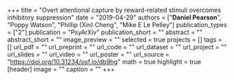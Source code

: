 +++
title = "Overt attentional capture by reward-related stimuli overcomes inhibitory suppression"
date = "2019-04-29"
authors = ["__Daniel Pearson__", "Poppy Watson", "Phillip (Xin) Cheng", "Mike E Le Pelley"]
publication_types = ["2"]
publication = "PsyArXiv"
publication_short = ""
abstract = ""
abstract_short = ""
image_preview = ""
selected = true
projects = []
tags = []
url_pdf = ""
url_preprint = ""
url_code = ""
url_dataset = ""
url_project = ""
url_slides = ""
url_video = ""
url_poster = ""
url_source = "https://doi.org/10.31234/osf.io/db9hg"
math = true
highlight = true
[header]
image = ""
caption = ""
+++
